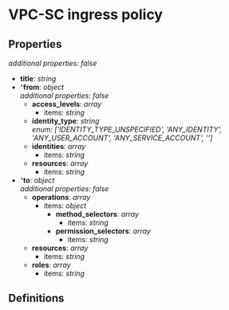 # VPC-SC ingress policy

<!-- markdownlint-disable MD036 -->

## Properties

*additional properties: false*

- **title**: *string*
- ⁺**from**: *object*
  <br>*additional properties: false*
  - **access_levels**: *array*
    - items: *string*
  - **identity_type**: *string*
    <br>*enum: ['IDENTITY_TYPE_UNSPECIFIED', 'ANY_IDENTITY', 'ANY_USER_ACCOUNT', 'ANY_SERVICE_ACCOUNT', '']*
  - **identities**: *array*
    - items: *string*
  - **resources**: *array*
    - items: *string*
- ⁺**to**: *object*
  <br>*additional properties: false*
  - **operations**: *array*
    - items: *object*
      - **method_selectors**: *array*
        - items: *string*
      - **permission_selectors**: *array*
        - items: *string*
  - **resources**: *array*
    - items: *string*
  - **roles**: *array*
    - items: *string*

## Definitions

